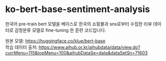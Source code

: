 # ko-bert-base-sentiment-analysis

한국어 pre-train bert 모델을 베이스로 한국의 쇼핑몰과 sns로부터 수집한 리뷰 데이터로  감정분류 모델로 fine-tuning 한 훈련 코드입니다.

원본 모델: https://huggingface.co/klue/bert-base<br>
학습 데이터 출처: https://www.aihub.or.kr/aihubdata/data/view.do?currMenu=115&topMenu=100&aihubDataSe=data&dataSetSn=71603<br>

